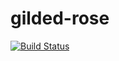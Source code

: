# gilded-rose 

[![Build Status](https://travis-ci.org/johnathan95/gilded-rose.svg?branch=master)](https://travis-ci.org/johnathan95/gilded-rose)